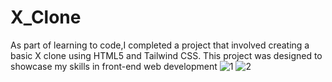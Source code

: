 # X_Clone
As part of learning to code,I completed a project that involved creating a basic X clone using HTML5 and Tailwind CSS. This project was designed to showcase my skills in front-end web development
![1](https://github.com/user-attachments/assets/dd374371-c01d-433c-a7e5-51d1ee025c5c)
![2](https://github.com/user-attachments/assets/ec74c2f5-bfbf-48ce-9c03-8b636fa034ce)
